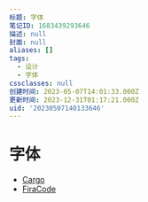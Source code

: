 ```yaml
---
标题: 字体
笔记ID: 1683439293646
描述: null
封面: null
aliases: []
tags:
  - 设计
  - 字体
cssclasses: null
创建时间: 2023-05-07T14:01:33.000Z
更新时间: 2023-12-31T01:17:21.000Z
uid: '20230507140133646'
---
```


# 字体

- [Cargo](https://cargo.site/)
- [FiraCode](https://github.com/tonsky/FiraCode)
